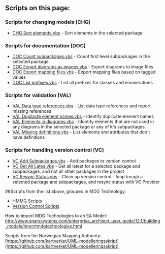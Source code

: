 
## Scripts on this page:

### Scripts for changing models (CHG)
* [CHG Sort elements.vbs](https://github.com/ISO-TC211/UML-Best-Practices/blob/master/Scripts/VBScript/CHG%20Sort%20elements.vbs) - Sort elements in the selected package

### Scripts for documentation (DOC)
* [DOC Count subpackages.vbs](https://github.com/ISO-TC211/UML-Best-Practices/blob/master/Scripts/VBScript/DOC%20Count%20subpackages.vbs) - Count first level subpackages in the selected package
* [DOC Export diagrams as images.vbs](https://github.com/ISO-TC211/UML-Best-Practices/blob/master/Scripts/VBScript/DOC%20Export%20diagrams%20as%20images.vbs) - Export diagrams to image files
* [DOC Export mapping files.vbs](https://github.com/ISO-TC211/UML-Best-Practices/blob/master/Scripts/VBScript/DOC%20Export%20mapping%20files.vbs) - Export mapping files based on tagged values
* [DOC List prefixes.vbs](https://github.com/ISO-TC211/UML-Best-Practices/blob/master/Scripts/VBScript/DOC%20List%20prefixes.vbs) - List all prefixes for classes and enumerations

### Scripts for validation (VAL)
* [VAL Data type references.vbs](https://github.com/ISO-TC211/UML-Best-Practices/blob/master/Scripts/VBScript/VAL%20Data%20type%20references.vbs) - List data type references and report missing references
* [VAL Dupliacte element names.vbs](https://github.com/ISO-TC211/UML-Best-Practices/blob/master/Scripts/VBScript/VAL%20Dupliacte%20element%20names.vbs) - Identify duplicate element names
* [VAL Elements in diagrams.vbs](https://github.com/ISO-TC211/UML-Best-Practices/blob/master/Scripts/VBScript/VAL%20Elements%20in%20diagrams.vbs) - Identify elements that are not used in any diagrams in the selected package or any of it's subpackages.
* [VAL Missing definitions.vbs](https://github.com/ISO-TC211/UML-Best-Practices/blob/master/Scripts/VBScript/VAL%20Missing%20definitions.vbs) - List elements and attributes that don't have definitions

### Scripts for handling version control (VC)
* [VC Add Subpackages.vbs](https://github.com/ISO-TC211/UML-Best-Practices/blob/master/Scripts/VBScript/VC%20Add%20Subpackages.vbs) - Add packages to version control
* [VC Get All Lates.vbs](https://github.com/ISO-TC211/UML-Best-Practices/blob/master/Scripts/VBScript/VC%20Get%20All%20Lates.vbs) - Get all latest for a selected package and subpackages, and not all other packages in the project
* [VC Resync Status.vbs](https://github.com/ISO-TC211/UML-Best-Practices/blob/master/Scripts/VBScript/VC%20Resync%20Status.vbs) - Clean up version control - loop trough a selected package and subpackages, and resync status with VC Provider

##Scripts from the list above, grouped in MDG Technology:
* [HMMG Scripts](https://github.com/ISO-TC211/UML-Best-Practices/blob/master/Scripts/VBScript/HMMG.xml)
* [Version Control Scripts](https://github.com/ISO-TC211/UML-Best-Practices/blob/master/Scripts/VBScript/VC.xml)

How to import MDG Technologies to an EA Model:  http://www.sparxsystems.com/enterprise_architect_user_guide/12.1/building_models/importmdgtechnologies.html

Scripts from the Norwegian Mapping Authority: [https://github.com/kartverket/UML-modelleringsskript](https://github.com/kartverket/UML-modelleringsskript)

